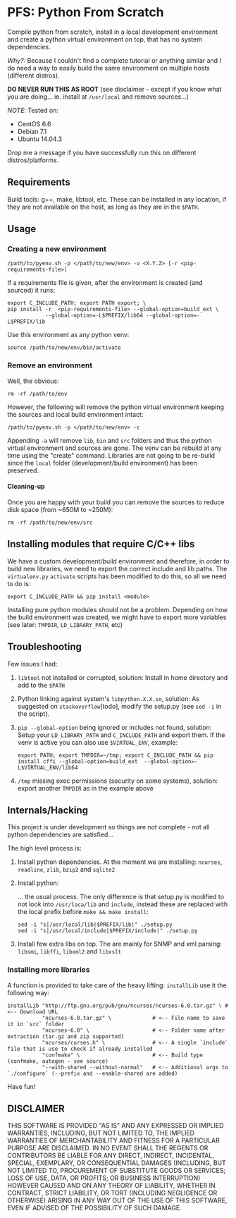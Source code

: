  
# PFS: Python From Scratch #

Compile python from scratch, install in a local development environment and 
create a python virtual environment on top, that has no system dependencies.

_Why?:_ Because I couldn't find a complete tutorial or anything similar and I 
do need a way to easily build the same environment on multiple hosts (different 
distros).

**DO NEVER RUN THIS AS ROOT** (see disclaimer - except if you know what you 
are doing... ie. install at `/usr/local` and remove sources...)

_NOTE_: Tested on:
- CentOS 6.6
- Debian 7.1
- Ubuntu 14.04.3

Drop me a message if you have successfully run this on different distros/platforms.


## Requirements ##

Build tools: g++, make, libtool, etc. These can be installed in any location, if
they are not available on the host, as long as they are in the `$PATH`.

## Usage ##

### Creating a new environment ###

    /path/to/pyenv.sh -p </path/to/new/env> -v <X.Y.Z> [-r <pip-requirements-file>]
    
If a requirements file is given, after the environment is created
(and sourced) it runs:

    export C_INCLUDE_PATH; export PATH export; \
    pip install -r  <pip-requirements-file> --global-option=build_ext \
                --global-option=-L$PREFIX/lib64 --global-option=-L$PREFIX/lib
    
Use this environment as any python venv:

    source /path/to/new/env/bin/activate
    
### Remove an environment ###

Well, the obvious:

    rm -rf /path/to/env
    
However, the following will remove the python virtual environment keeping the
sources and local build environment intact:

    /path/to/pyenv.sh -p </path/to/new/env> -c
    
Appending `-a` will remove `lib`, `bin` and `src` folders and thus the python
virtual environment and sources are gone. The venv can be rebuild at any time
using the "create" command. Libraries are not going to be re-build since the
`local` folder (development/build environment) has been preserved.

#### Cleaning-up ####

Once you are happy with your build you can remove the sources to reduce disk
space (from ~650M to ~250M):

    rm -rf /path/to/new/env/src


## Installing modules that require C/C++ libs ##

We have a custom development/build environment and therefore, in order to 
build new libraries, we need to export the correct include and lib paths. 
The `virtualenv.py` `activate` scripts has been modified to do this, so 
all we need to do is:

    export C_INCLUDE_PATH && pip install <module>
    
Installing pure python modules should not be a problem. Depending on how 
the build environment was created, we might have to export more variables
(see later: `TMPDIR`, `LD_LIBRARY_PATH`, etc)

## Troubleshooting ##

Few issues I had:

1.  `libtool` not installed or corrupted, solution: Install in home directory 
    and add to the `$PATH`
2.  Python linking against system's `libpython.X.X.so`, solution: As suggested 
    on `stackoverflow`[todo], modify the setup.py (see `sed -i` in the script).
3.  `pip --global-option` being ignored or includes not found, solution: Setup 
    your `LD_LIBRARY_PATH` and `C_INCLUDE_PATH` and export them. If the venv is
    active you can also use `$VIRTUAL_ENV`, example:
     
     ```
     export PATH; export TMPDIR=~/tmp; export C_INCLUDE_PATH && pip install cffi --global-option=build_ext  --global-option=-L$VIRTUAL_ENV/lib64
     ```
4.  `/tmp` missing exec permissions (security on some systems), solution: export
    another `TMPDIR` as in the example above
    

## Internals/Hacking ##

This project is under development so things are not complete - not all python
dependencies are satisfied... 

The high level process is:

1.  Install python dependencies. At the moment we are installing: `ncurses`,
    `readline`, `zlib`, `bzip2` and `sqlite2`
    
2.  Install python:
    
    ... the usual process. The only difference is that setup.py is modified to 
    not look into `/usr/loca/lib` and `include`, instead these are replaced with
    the local prefix before `make && make install`:
    
    ```
    sed -i "s|/usr/local/lib|$PREFIX/lib|" ./setup.py
    sed -i "s|/usr/local/include|$PREFIX/include|" ./setup.py
    ```
    
3.  Install few extra libs on top. The are mainly for SNMP and xml
    parsing: `libsmi`, `libffi`, `libxml2` and `libxslt`
    
### Installing more libraries

A function is provided to take care of the heavy lifting: `installLib` use it
the following way:

    installLib "http://ftp.gnu.org/pub/gnu/ncurses/ncurses-6.0.tar.gz" \ # <-- Download URL
               "ncurses-6.0.tar.gz" \             # <-- File name to save it in `src` folder
               "ncurses-6.0" \                    # <-- Folder name after extraction (tar.gz and zip supported)
               "ncurses/curses.h" \               # <-- A single `include` file that is use to check if already installed
               "confmake" \                       # <-- Build type (confmake, autogen - see source)
               "--with-shared --without-normal"   # <-- Additional args to `./configure` (--prefix and --enable-shared are added)
               
Have fun!

## **DISCLAIMER** ##

THIS SOFTWARE IS PROVIDED "AS IS" AND ANY EXPRESSED OR IMPLIED WARRANTIES, 
INCLUDING, BUT NOT LIMITED TO, THE IMPLIED WARRANTIES OF MERCHANTABILITY AND 
FITNESS FOR A PARTICULAR PURPOSE ARE DISCLAIMED. IN NO EVENT SHALL THE REGENTS 
OR CONTRIBUTORS BE LIABLE FOR ANY DIRECT, INDIRECT, INCIDENTAL, SPECIAL, 
EXEMPLARY, OR CONSEQUENTIAL DAMAGES (INCLUDING, BUT NOT LIMITED TO, PROCUREMENT 
OF SUBSTITUTE GOODS OR SERVICES; LOSS OF USE, DATA, OR PROFITS; OR BUSINESS 
INTERRUPTION) HOWEVER CAUSED AND ON ANY THEORY OF LIABILITY, WHETHER IN 
CONTRACT, STRICT LIABILITY, OR TORT (INCLUDING NEGLIGENCE OR OTHERWISE) ARISING 
IN ANY WAY OUT OF THE USE OF THIS SOFTWARE, EVEN IF ADVISED OF THE POSSIBILITY 
OF SUCH DAMAGE.
